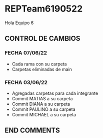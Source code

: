 # REPTeam6190522
Hola Equipo 6
## CONTROL DE CAMBIOS
### FECHA 07/06/22
- Cada rama con su carpeta
- Carpetas eliminadas de main
### FECHA 03/06/22
- Agregadas carpetas para cada integrante
- Commit MATIAS a su carpeta
- Commit DIANA a su carpeta
- Commit PAULINO a su carpeta
- Commit MICHAEL a su carpeta

## END COMMENTS
